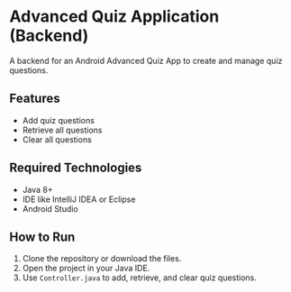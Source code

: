# Advanced Quiz Application (Backend)

A backend for an Android Advanced Quiz App to create and manage quiz questions.

## Features
- Add quiz questions
- Retrieve all questions
- Clear all questions

## Required Technologies
- Java 8+
- IDE like IntelliJ IDEA or Eclipse
- Android Studio 

## How to Run
1. Clone the repository or download the files.
2. Open the project in your Java IDE.
3. Use `Controller.java` to add, retrieve, and clear quiz questions.
